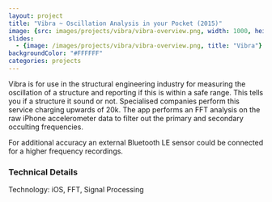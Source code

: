 ```yaml
---
layout: project
title: "Vibra ~ Oscillation Analysis in your Pocket (2015)"
image: {src: images/projects/vibra/vibra-overview.png, width: 1000, height: 659, title: "Vibra Overview"}
slides:
  - {image: /images/projects/vibra/vibra-overview.png, title: "Vibra"}
backgroundColor: "#FFFFFF"
categories: projects
---
```


Vibra is for use in the structural engineering industry for measuring the oscillation of a structure and reporting if this is within a safe range. This tells you if a structure it sound or not. Specialised companies perform this service charging upwards of 20k. The app performs an FFT analysis on the raw iPhone accelerometer data to filter out the primary and secondary occulting frequencies.

For additional accuracy an external Bluetooth LE sensor could be connected for a higher frequency recordings.

### Technical Details
Technology: iOS, FFT, Signal Processing
